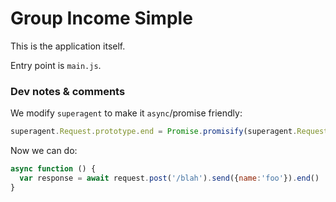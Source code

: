 # Group Income Simple

This is the application itself.

Entry point is `main.js`.

### Dev notes & comments

We modify `superagent` to make it `async`/promise friendly:

```js
superagent.Request.prototype.end = Promise.promisify(superagent.Request.prototype.end)
```

Now we can do:

```js
async function () {
  var response = await request.post('/blah').send({name:'foo'}).end()
}
```
